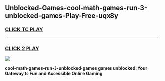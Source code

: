 
## Unblocked-Games-cool-math-games-run-3-unblocked-games-Play-Free-uqx8y
<h3>
<a href="https://premium76.site?title=cool-math-games-run-3-unblocked-games&ref=21A">CLICK TO PLAY</a></h3>
<hr>

<h3>
<a href="https://premium76.site?title=cool-math-games-run-3-unblocked-games&ref=21A">CLICK 2 PLAY</a>
  
</h3>

<a href="https://premium76.site?title=cool-math-games-run-3-unblocked-games&ref=21A"><img src="https://clearcache.store/games.png"></a>


**cool-math-games-run-3-unblocked-games games unblocked: Your Gateway to Fun and Accessible Online Gaming**
